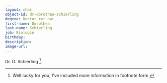 ```yaml
---
layout: char
object-id: dr-dorothea-schierling
degree: Doctor rer.nat.
first-name: Dorothea
last-name: Schierling
job: Biologin
birthday: 
description:
image-url:
---
```


Dr. D. Schierling  [^1].

[^1]: Well lucky for you, I've included more information in footnote form.
